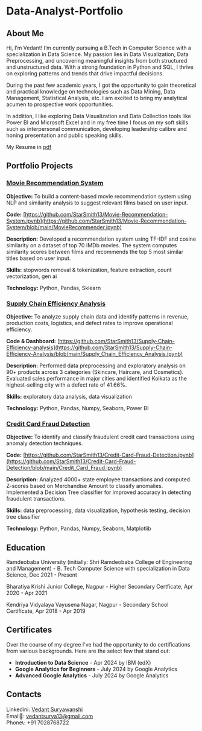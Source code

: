# Data-Analyst-Portfolio
## About Me
Hi, I’m Vedant! I’m currently pursuing a B.Tech in Computer Science with a specialization in Data Science. My passion lies in Data Visualization, Data Preprocessing, and uncovering meaningful insights from both structured and unstructured data. With a strong foundation in Python and SQL, I thrive on exploring patterns and trends that drive impactful decisions.

During the past few academic years, I got the opportunity to gain theoretical and practical knowledge on technologies such as Data Mining, Data Management, Statistical Analysis, etc. I am excited to bring my analytical acumen to prospective work opportunities.

In addition, I like exploring Data Visualization and Data Collection tools like Power BI and Microsoft Excel and in my free time I focus on my soft skills such as interpersonal communication, developing leadership calibre and honing presentation and public speaking skills.

My Resume in [pdf](https://github.com/StarSmith13/Data-Analyst-Portfolio/blob/main/Vedant%20Suryawanshi.pdf)

## Portfolio Projects
### <ins>Movie Recommendation System</ins>
**Objective:** To build a content-based movie recommendation system using NLP and similarity analysis to suggest relevant films based on user input.

**Code:** [https://github.com/StarSmith13/Movie-Recommendation-System.ipynb](https://github.com/StarSmith13/Movie-Recommendation-System/blob/main/MovieRecommender.ipynb)

**Description:** Developed a recommendation system using TF-IDF and cosine similarity on a dataset of top 70 IMDb movies. The system computes similarity scores between films and recommends the top 5 most similar titles based on user input.

**Skills:** stopwords removal & tokenization, feature extraction, count vectorization, gen ai

**Technology:** Python, Pandas, Sklearn

### <ins>Supply Chain Efficiency Analysis</ins>
**Objective:** To analyze supply chain data and identify patterns in revenue, production costs, logistics, and defect rates to improve operational efficiency.

**Code & Dashboard:** [https://github.com/StarSmith13/Supply-Chain-Efficiency-analysis](https://github.com/StarSmith13/Supply-Chain-Efficiency-Analysis/blob/main/Supply_Chain_Efficiency_Analysis.ipynb)

**Description:** Performed data preprocessing and exploratory analysis on 90+ products across 3 categories (Skincare, Haircare, and Cosmetics). Evaluated sales performance in major cities and identified Kolkata as the highest-selling city with a defect rate of 41.66%.

**Skills:** exploratory data analysis, data visualization

**Technology:** Python, Pandas, Numpy, Seaborn, Power BI

### <ins>Credit Card Fraud Detection</ins>
**Objective:** To identify and classify fraudulent credit card transactions using anomaly detection techniques.

**Code:** [https://github.com/StarSmith13/Credit-Card-Fraud-Detection.ipynb](https://github.com/StarSmith13/Credit-Card-Fraud-Detection/blob/main/Credit_Card_Fraud.ipynb)

**Description:** Analyzed 4000+ state employee transactions and computed Z-scores based on Merchandise Amount to classify anomalies. Implemented a Decision Tree classifier for improved accuracy in detecting fraudulent transactions.

**Skills:** data preprocessing, data visualization, hypothesis testing, decision tree classifier

**Technology:** Python, Pandas, Numpy, Seaborn, Matplotlib

## Education
Ramdeobaba University (initially: Shri Ramdeobaba College of Engineering and Management) - B. Tech Computer Science with specialization in Data Science, Dec 2021 - Present

Bharatiya Krishi Junior College, Nagpur - Higher Secondary Certficate, Apr 2020 - Apr 2021

Kendriya Vidyalaya Vayusena Nagar, Nagpur - Secondary School Certificate, Apr 2018 - Apr 2019

## Certificates
Over the course of my degree I've had the opportunity to do certifications from various backgrounds. Here are the select few that stand out:
* **Introduction to Data Science** - Apr 2024 by IBM (edX)
* **Google Analytics for Beginners** - July 2024 by Google Analytics
* **Advanced Google Analytics** - July 2024 by Google Analytics

## Contacts
Linkedinℹ️: [Vedant Suryawanshi](https://www.linkedin.com/in/vedant-suryawanshi-216114268/)\
Email📧: vedantsurya13@gmail.com\
Phone📞: +91 7028768722


 
